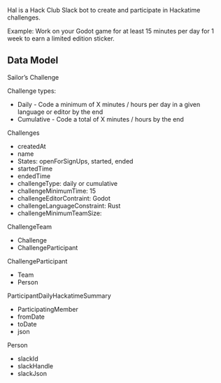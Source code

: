 Hal is a Hack Club Slack bot to create and participate in Hackatime challenges.

Example: Work on your Godot game for at least 15 minutes per day for 1 week to earn a limited edition sticker.

## Data Model

Sailor’s Challenge

Challenge types:

- Daily - Code a minimum of X minutes / hours per day in a given language or editor by the end
- Cumulative - Code a total of X minutes / hours by the end

Challenges
- createdAt
- name
- States: openForSignUps, started, ended
- startedTime
- endedTime
- challengeType: daily or cumulative
- challengeMinimumTime: 15
- challengeEditorContraint: Godot
- challengeLanguageConstraint: Rust
- challengeMinimumTeamSize:

ChallengeTeam
- Challenge
- ChallengeParticipant

ChallengeParticipant
- Team
- Person

ParticipantDailyHackatimeSummary
- ParticipatingMember
- fromDate
- toDate
- json

Person
- slackId
- slackHandle
- slackJson
